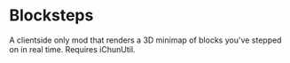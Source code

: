# Blocksteps
A clientside only mod that renders a 3D minimap of blocks you've stepped on in real time.
Requires iChunUtil.
